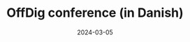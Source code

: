 ---
title: OffDig conference (in Danish)
date: 2024-03-05
featured_image: img/slides/2403_OffDig/offdig.jpg
link: /slides/2403_OffDig/index.html
---